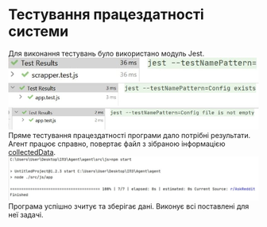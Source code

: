 # Тестування працездатності системи

Для виконання тестувань було використано модуль Jest.
![ph1](https://github.com/sofiaguchenko/edu-dis-labs/blob/master/docs/test/ph/photo_2021-05-23_23-04-10.jpg)
![ph2](https://github.com/sofiaguchenko/edu-dis-labs/blob/master/docs/test/ph/photo_2021-05-23_23-04-07.jpg)
![ph3](https://github.com/sofiaguchenko/edu-dis-labs/blob/master/docs/test/ph/photo_2021-05-23_23-04-02.jpg)
Пряме тестування працездатності програми дало потрібні результати. Агент працює справно, повертає файл з зібраною інформацією [collectedData](https://github.com/sofiaguchenko/agent/blob/main/src/config/collectedData.json).
![photo1](https://github.com/sofiaguchenko/edu-dis-labs/blob/master/docs/test/ph/photo_2021-05-23_21-58-38.jpg)
Програма успішно зчитує та зберігає дані. Виконує всі поставлені для неї задачі.
